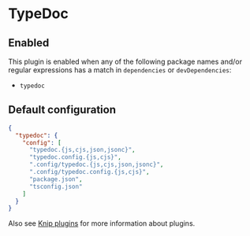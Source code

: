 # TypeDoc

## Enabled

This plugin is enabled when any of the following package names and/or regular expressions has a match in `dependencies`
or `devDependencies`:

- `typedoc`

## Default configuration

```json
{
  "typedoc": {
    "config": [
      "typedoc.{js,cjs,json,jsonc}",
      "typedoc.config.{js,cjs}",
      ".config/typedoc.{js,cjs,json,jsonc}",
      ".config/typedoc.config.{js,cjs}",
      "package.json",
      "tsconfig.json"
    ]
  }
}
```

Also see [Knip plugins][1] for more information about plugins.

[1]: https://github.com/webpro/knip/blob/main/README.md#plugins
